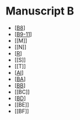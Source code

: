 # Manuscript B

* [[B8]]
* [[B9-11]]
* [[M]]
* [[N]]
* [[R]]
* [[S]]
* [[T]]
* [[AI]]
* [[BA]]
* [[BB]]
* [[BC]]
* [[BD]]
* [[BE]]
* [[BF]]


[//begin]: # "Autogenerated link references for markdown compatibility"
[B8]: B8 "MEE 4, 8 = TM.75.G.2007"
[B9-11]: B9-11 "MEE 4, 9 + MEE 4, 10 + MEE 4, 11 = TM.75.G.2004+TM.75.G.2001+TM.75.G.2003"
[R]: R "MEE 4, 27 = TM.75.G.5305"
[AI]: ai "# MEE 4, 45 = TM.75.G.5314"
[BA]: BA "MEE 4 65 = TM.75.G.4525"
[BB]: BB "MEE 4, 66 = TM.75.G.5266"
[BD]: BD "MEE 4 68 = TM.75.G.4541"
[//end]: # "Autogenerated link references"
